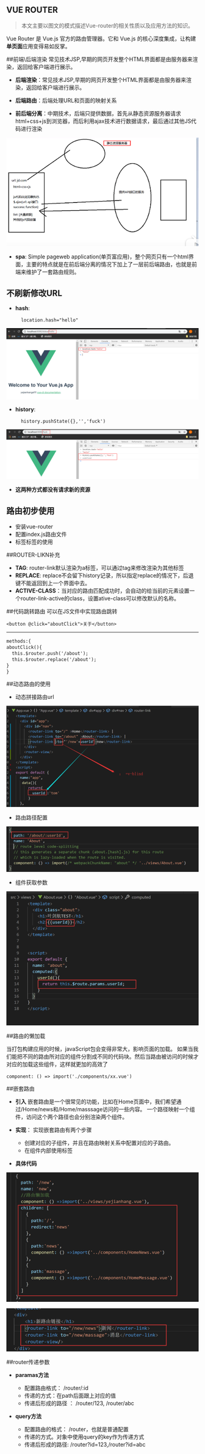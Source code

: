 ## **VUE ROUTER**
>本文主要以图文的模式描述Vue-router的相关性质以及应用方法的知识。

Vue Router 是 Vue.js 官方的路由管理器。它和 Vue.js 的核心深度集成，让构建**单页面**应用变得易如反掌。

##前端\后端渲染
常见技术JSP,早期的网页开发整个HTML界面都是由服务器来渲染，返回给客户端进行展示。

- **后端渲染**：常见技术JSP,早期的网页开发整个HTML界面都是由服务器来渲染，返回给客户端进行展示。
- **后端路由**：后端处理URL和页面的映射关系


- **前后端分离**：中期技术，后端只提供数据，首先从静态资源服务器请求html+css+js到浏览器，而后利用ajax技术进行数据请求，最后通过其他JS代码进行渲染

![](pic/1.png)

- **spa**: Simple pageweb application(单页富应用)，整个网页只有一个html界面，主要的特点就是在前后端分离的情况下加上了一层前后端路由，也就是前端来维护了一套路由规则。
 

## 不刷新修改URL
- **hash**: 

		location.hash="hello"
![](pic/hash.png)
- **history**:

		history.pushState({},'','fuck')
![](pic/history.png)

- **这两种方式都没有请求新的资源**

## 路由初步使用
- 安装vue-router
- 配置index.js路由文件
- <router-link>标签<router-view>标签的使用

##ROUTER-LIKN补充
- **TAG**: router-link默认渲染为a标签，可以通过tag来修改渲染为其他标签
- **REPLACE**: replace不会留下history记录，所以指定replace的情况下，后退键不能返回到上一个界面中去。
- **ACTIVE-CLASS**：当<router-link>对应的路由匹配成功时，会自动的给当前的元素设置一个router-link-active的class，设置ative-class可以修改默认的名称。

##代码跳转路由
可以在JS文件中实现路由跳转

	<button @click="aboutClick">关于</button>

---
	methods:{
    aboutClick(){
      this.$router.push('/about');   
      this.$router.replace('/about');
    }
	}


##动态路由的使用
- 动态拼接路由url 

![](pic/dynamicUrl.png)

- 路由路径配置

![](pic/dynmicRoute.png)

- 组件获取参数

![](pic/getPara.png)


##路由的懒加载

当打包构建应用的时候，javaScript包会变得非常大，影响页面的加载。
如果当我们能把不同的路由所对应的组件分割成不同的代码块。然后当路由被访问的时候才对应的加载这些组件，这样就更加的高效了

	component: () => import('./components/xx.vue')


##嵌套路由

- **引入** 
	嵌套路由是一个很常见的功能，比如在Home页面中，我们希望通过/Home/news和/Home/masssage访问的一些内容。
一个路径映射一个组件，访问这个两个路径也会分别渲染两个组件。

- **实现**： 实现嵌套路由有两个步骤
	- 创建对应的子组件，并且在路由映射关系中配置对应的子路由。
	- 在组件内部使用<router-view>标签
	
- **具体代码**

![](pic/pic1.png)

![](pic/pic2.png)
	

##router传递参数

- **paramas方法**

	- 配置路由格式： /router/:id
	- 传递的方式：在path后面跟上对应的值
	- 传递后形成的路径 ： /router/123, /router/abc

- **query方法**
	- 配置路由的格式： /router，也就是普通配置
	- 传递的方式。对象中使用query的key作为传递方式
	- 传递后形成的路径: /router?id=123,/router?id=abc



 

	
